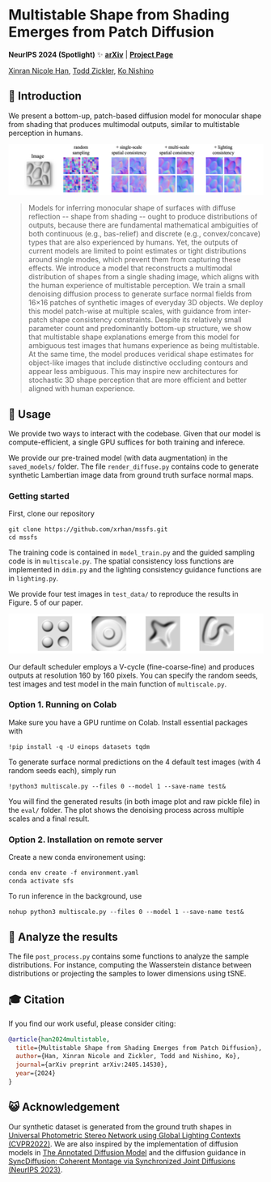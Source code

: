 # Multistable Shape from Shading Emerges from Patch Diffusion

**NeurIPS 2024 (Spotlight)** ✨ [**arXiv**](https://arxiv.org/abs/2405.14530) | [**Project Page**](https://vision.ist.i.kyoto-u.ac.jp/research/mssfs/) 

[Xinran Nicole Han](https://xrhan.github.io/), [Todd Zickler](https://www.eecs.harvard.edu/~zickler/), [Ko Nishino](https://vision.ist.i.kyoto-u.ac.jp/) <br>

## 🧐 Introduction
We present a bottom-up, patch-based diffusion model for monocular shape from shading that produces multimodal outputs, similar to multistable perception in humans.

![demo](./imgs/intro.png)

[//]: # (### Abstract)
> Models for inferring monocular shape of surfaces with diffuse reflection -- shape from shading -- ought to produce distributions of outputs, because there are fundamental mathematical ambiguities of both continuous (e.g., bas-relief) and discrete (e.g., convex/concave) types that are also experienced by humans. Yet, the outputs of current models are limited to point estimates or tight distributions around single modes, which prevent them from capturing these effects. We introduce a model that reconstructs a multimodal distribution of shapes from a single shading image, which aligns with the human experience of multistable perception. We train a small denoising diffusion process to generate surface normal fields from 16×16 patches of synthetic images of everyday 3D objects. We deploy this model patch-wise at multiple scales, with guidance from inter-patch shape consistency constraints. Despite its relatively small parameter count and predominantly bottom-up structure, we show that multistable shape explanations emerge from this model for ambiguous test images that humans experience as being multistable. At the same time, the model produces veridical shape estimates for object-like images that include distinctive occluding contours and appear less ambiguous. This may inspire new architectures for stochastic 3D shape perception that are more efficient and better aligned with human experience.

## 👻 Usage
We provide two ways to interact with the codebase. Given that our model is compute-efficient, a single GPU suffices for both training and inferece.

We provide our pre-trained model (with data augmentation) in the `saved_models/` folder. The file `render_diffuse.py` contains code to generate synthetic Lambertian image data from ground truth surface normal maps. 

### Getting started
First, clone our repository
```
git clone https://github.com/xrhan/mssfs.git
cd mssfs
```
The training code is contained in `model_train.py` and the guided sampling code is in `multiscale.py`. The spatial consistency loss functions are implemented in `ddim.py` and the lighting consistency guidance functions are in `lighting.py`.

We provide four test images in `test_data/` to reproduce the results in Figure. 5 of our paper.

![test_data](./imgs/test_imgs.png)

Our default scheduler employs a V-cycle (fine-coarse-fine) and produces outputs at resolution 160 by 160 pixels. You can specify the random seeds, test images and test model in the main function of `multiscale.py`.

### Option 1. Running on Colab
Make sure you have a GPU runtime on Colab. Install essential packages with
```
!pip install -q -U einops datasets tqdm
```
To generate surface normal predictions on the 4 default test images (with 4 random seeds each), simply run
```
!python3 multiscale.py --files 0 --model 1 --save-name test&
```
You will find the generated results (in both image plot and raw pickle file) in the `eval/` folder. The plot shows the denoising process across multiple scales and a final result.

### Option 2. Installation on remote server
Create a new conda environement using:
```
conda env create -f environment.yaml
conda activate sfs
```

To run inference in the background, use
```
nohup python3 multiscale.py --files 0 --model 1 --save-name test&
```

## 🍵 Analyze the results
The file `post_process.py` contains some functions to analyze the sample distributions. For instance, computing the Wasserstein distance between distributions or projecting the samples to lower dimensions using tSNE.

## 🎓 Citation

If you find our work useful, please consider citing:

```bibtex
@article{han2024multistable,
  title={Multistable Shape from Shading Emerges from Patch Diffusion},
  author={Han, Xinran Nicole and Zickler, Todd and Nishino, Ko},
  journal={arXiv preprint arXiv:2405.14530},
  year={2024}
}
```

## 😺 Acknowledgement
Our synthetic dataset is generated from the ground truth shapes in [Universal Photometric Stereo Network using Global Lighting Contexts (CVPR2022)](https://github.com/satoshi-ikehata/Universal-PS-CVPR2022). We are also inspired by the implementation of diffusion models in [The Annotated Diffusion Model](https://huggingface.co/blog/annotated-diffusion) and the diffusion guidance in [SyncDiffusion: Coherent Montage via Synchronized Joint Diffusions (NeurIPS 2023)](https://github.com/KAIST-Geometric-AI-Group/SyncDiffusion).